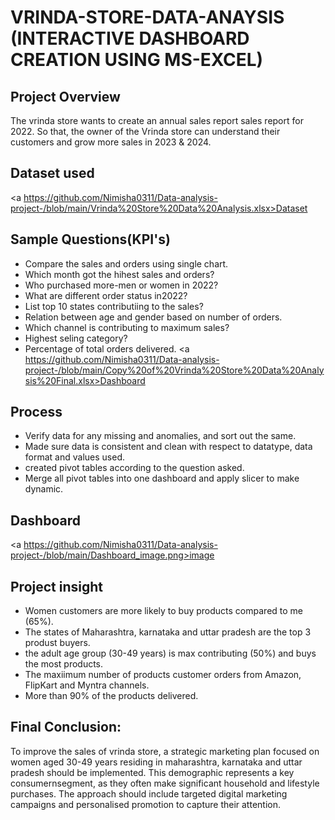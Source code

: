 # VRINDA-STORE-DATA-ANAYSIS (INTERACTIVE DASHBOARD CREATION USING MS-EXCEL)

## Project Overview
The vrinda store wants to create an annual sales report sales report for 2022. So that, the owner of the Vrinda store can understand their customers and grow more sales in 2023 & 2024.

## Dataset used
<a https://github.com/Nimisha0311/Data-analysis-project-/blob/main/Vrinda%20Store%20Data%20Analysis.xlsx>Dataset</a>
 
## Sample Questions(KPI's)
- Compare the sales and orders using single chart.
- Which month got the hihest sales and orders?
- Who purchased more-men or women in 2022?
- What are different order status in2022?
- List top 10 states contributiing to the sales?
- Relation between age and gender based on number of orders.
- Which channel is contributing to maximum sales?
- Highest seling category?
- Percentage of total orders delivered.
<a https://github.com/Nimisha0311/Data-analysis-project-/blob/main/Copy%20of%20Vrinda%20Store%20Data%20Analysis%20Final.xlsx>Dashboard</a>
  
## Process
- Verify data for any missing and anomalies, and sort out the same.
- Made sure data is consistent and clean with respect to datatype, data format and values used.
- created pivot tables according to the question asked.
- Merge all pivot tables into one dashboard and apply slicer to make dynamic.

## Dashboard
<a https://github.com/Nimisha0311/Data-analysis-project-/blob/main/Dashboard_image.png>image</a>

## Project insight
- Women customers are more likely to buy products compared to me (65%).
- The states of Maharashtra, karnataka and uttar pradesh are the top 3 produst buyers.
- the adult age group (30-49 years) is max contributing (50%) and buys the most products.
- The maxiimum number of products customer orders from Amazon, FlipKart and Myntra channels.
- More than 90% of the products delivered. 

## Final Conclusion:
To improve the sales of vrinda store, a strategic marketing plan focused on women aged 30-49 years residing in maharashtra, karnataka and uttar pradesh should be implemented. This demographic represents a key consumernsegment, as they often make significant household and lifestyle purchases. The approach should include targeted digital marketing campaigns and personalised promotion to capture their attention.

